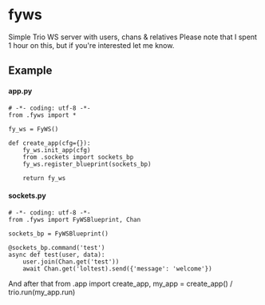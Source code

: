 # fyws
 Simple Trio WS server with users, chans & relatives
 Please note that I spent 1 hour on this, but if you're interested let me know.

## Example
#### app.py
    # -*- coding: utf-8 -*-
    from .fyws import *    
    
    fy_ws = FyWS()
    
    def create_app(cfg={}):
    	fy_ws.init_app(cfg)
    	from .sockets import sockets_bp
    	fy_ws.register_blueprint(sockets_bp)
    
    	return fy_ws

#### sockets.py
    # -*- coding: utf-8 -*-
    from .fyws import FyWSBlueprint, Chan
    
    sockets_bp = FyWSBlueprint()
    
    @sockets_bp.command('test')
    async def test(user, data):
    	user.join(Chan.get('test'))
    	await Chan.get('loltest).send({'message': 'welcome'})
    	

And after that from .app import create_app, my_app = create_app() / trio.run(my_app.run)

